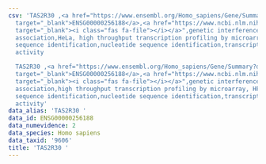 ```yaml
---
csv: 'TAS2R30 ,<a href="https://www.ensembl.org/Homo_sapiens/Gene/Summary?db=core;g=ENSG00000256188"
  target="_blank">ENSG00000256188</a>,<a href="https://www.ncbi.nlm.nih.gov/pubmed/28369544"
  target="_blank"><i class="fas fa-file"></i></a>",genetic interference,functional
  association,HeLa, high throughput transcription profiling by microarray,nucleotide
  sequence identification,nucleotide sequence identification,transcriptional regulation,up-regulates
  activity

  TAS2R30 ,<a href="https://www.ensembl.org/Homo_sapiens/Gene/Summary?db=core;g=ENSG00000256188"
  target="_blank">ENSG00000256188</a>,<a href="https://www.ncbi.nlm.nih.gov/pubmed/28369544"
  target="_blank"><i class="fas fa-file"></i></a>",genetic interference,functional
  association,high throughput transcription profiling by microarray, HF73 cells,nucleotide
  sequence identification,nucleotide sequence identification,transcriptional regulation,down-regulates
  activity'
data_alias: 'TAS2R30 '
data_id: ENSG00000256188
data_numevidence: 2
data_species: Homo sapiens
data_taxid: '9606'
title: 'TAS2R30 '
---
```

